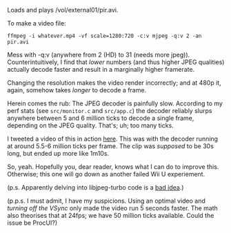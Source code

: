 Loads and plays /vol/external01/pir.avi.

To make a video file:
```
ffmpeg -i whatever.mp4 -vf scale=1280:720 -c:v mjpeg -q:v 2 -an pir.avi
```
Mess with -q:v (anywhere from 2 (HD) to 31 (needs more jpeg)). Counterintuitively, I find that *lower* numbers (and thus higher JPEG qualities) actually decode faster and result in a marginally higher framerate.

Changing the resolution makes the video render incorrectly; and at 480p it, again, somehow takes *longer* to decode a frame.

Herein comes the rub: The JPEG decoder is painfully slow. According to my perf stats (see `src/monitor.c` and `src/app.c`) the decoder reliably slurps anywhere between 5 and 6 million ticks to decode a single frame, depending on the JPEG quality. That's; uh; too many ticks.

I tweeted a video of this in action [here](https://twitter.com/quarktheawesome/status/925285317686411264). This was with the decoder running at around 5.5-6 million ticks per frame. The clip was *supposed* to be 30s long, but ended up more like 1m10s.

So, yeah. Hopefully you, dear reader, knows what I can do to improve this. Otherwise; this one will go down as another failed Wii U experiement.

(p.s. Apparently delving into libjpeg-turbo code is a [bad idea](https://twitter.com/hedgeberg/status/925301974844788736).)

(p.p.s. I must admit, I have my suspicions. Using an optimal video and *turning off the VSync* only made the video run 5 seconds faster. The math also theorises that at 24fps; we have 50 million ticks available. Could the issue be ProcUI?)
